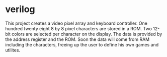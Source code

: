 # verilog

This project creates a video pixel array and keyboard controller.
One hundred twenty eight 8 by 8 pixel characters are stored in a ROM.
Two 12-bit colors are selected per character on the display. 
The data is provided by the address register and the ROM. 
Soon the data will come from RAM including the characters, 
freeing up the user to define his own games and utilites. 
